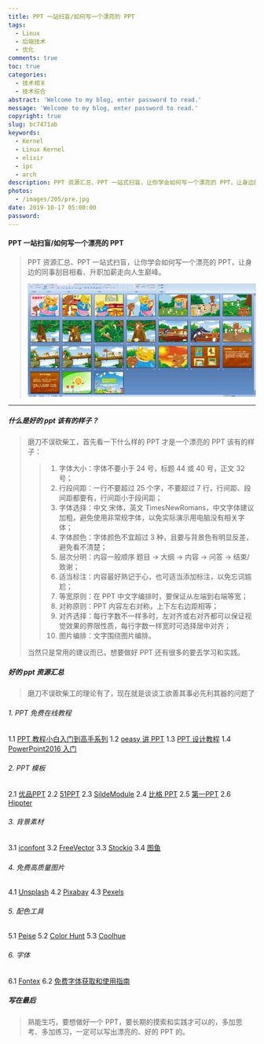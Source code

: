 ```yaml
---
title: PPT 一站扫盲/如何写一个漂亮的 PPT
tags:
  - Linux
  - 后端技术
  - 优化
comments: true
toc: true
categories:
  - 技术相关
  - 技术综合
abstract: 'Welcome to my blog, enter password to read.'
message: 'Welcome to my blog, enter password to read.'
copyright: true
slug: bc7471ab
keywords:
  - Kernel
  - Linux Kernel
  - elixir
  - ipc
  - arch
description: PPT 资源汇总、PPT 一站式扫盲，让你学会如何写一个漂亮的 PPT，让身边的同事刮目相看、升职加薪走向人生巅峰。
photos:
  - /images/205/pre.jpg
date: 2019-10-17 05:00:00
password:
---
```

<script type="text/javascript" src="/assets/js/dist/bai.js"></script>

#### PPT 一站扫盲/如何写一个漂亮的 PPT
> PPT 资源汇总、PPT 一站式扫盲，让你学会如何写一个漂亮的 PPT，让身边的同事刮目相看、升职加薪走向人生巅峰。
>
> ![PPT 资源](/images/205/001.jpg)

---

##### 什么是好的 ppt 该有的样子？
> 磨刀不误砍柴工，首先看一下什么样的 PPT 才是一个漂亮的 PPT 该有的样子：
>
>> 1. 字体大小：字体不要小于 24 号，标题 44 或 40 号，正文 32 号；
>> 2. 行段间距：一行不要超过 25 个字，不要超过 7 行，行间距、段间距都要有，行间距小于段间距；
>> 3. 字体选择：中文 宋体，英文 TimesNewRomans，中文字体建议加粗，避免使用非常规字体，以免实际演示用电脑没有相关字体；
>> 4. 字体颜色：字体颜色不宜超过 3 种，且要与背景色有明显反差，避免看不清楚；
>> 5. 层次分明：内容一般顺序 题目 → 大纲 → 内容 → 问答 →  结束/致谢；
>> 6. 适当标注：内容最好熟记于心，也可适当添加标注，以免忘词尴尬；
>> 7. 等宽原则：在 PPT 中文字编排时，要保证从左端到右端等宽；
>> 8. 对称原则：PPT 内容左右对称，上下左右边距相等；
>> 9. 对齐选择：每行字数不一样多时，左对齐或右对齐都可以保证视觉效果的界限性质，每行字数一样宽时可选择居中对齐；
>> 10. 图片编排：文字围绕图片编排。
>
> 当然只是常用的建议而已，想要做好 PPT 还有很多的要去学习和实践。

##### 好的 ppt 资源汇总
> 磨刀不误砍柴工的理论有了，现在就是谈谈工欲善其事必先利其器的问题了

###### 1. PPT 免费在线教程
1.1 [PPT 教程小白入门到高手系列](https://www.bilibili.com/video/av21348832)
1.2 [oeasy 讲 PPT](https://www.bilibili.com/video/av1952150)
1.3 [PPT 设计教程](https://www.bilibili.com/video/av30892052)
1.4 [PowerPoint2016 入门](https://www.bilibili.com/video/av24376300)

###### 2. PPT 模板
2.1 [优品PPT](http://www.ypppt.com/moban/)
2.2 [51PPT](http://www.51pptmoban.com/ppt/)
2.3 [SildeModule](https://slidemodel.com/)
2.4 [比格 PPT](http://www.tretars.com/)
2.5 [第一PPT](http://www.1ppt.com/moban/)
2.6 [Hippter](http://www.hippter.com/)

###### 3. 背景素材
3.1 [iconfont](https://www.iconfont.cn/)
3.2 [FreeVector](https://www.freevector.com/)
3.3 [Stockio](https://www.stockio.com/)
3.4 [图鱼](http://www.hituyu.com/)

###### 4. 免费高质量图片
4.1 [Unsplash](https://unsplash.com)
4.2 [Pixabay](https://pixabay.com/)
4.3 [Pexels](https://www.pexels.com/)

###### 5. 配色工具
5.1 [Peise](http://www.peise.net/tools/web/)
5.2 [Color Hunt](https://colorhunt.co/)
5.3 [Coolhue](https://webkul.github.io/coolhue/)

###### 6. 字体
6.1 [Fontex](http://www.fontex.org/)
6.2 [免费字体获取和使用指南](https://sspai.com/post/42889)

##### 写在最后
> 熟能生巧，要想做好一个 PPT，要长期的摸索和实践才可以的，多加思考、多加练习，一定可以写出漂亮的、好的 PPT 的。
